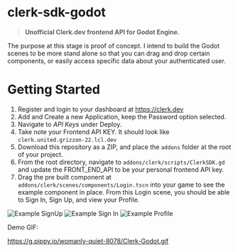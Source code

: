 # clerk-sdk-godot
> **Unofficial Clerk.dev frontend API for Godot Engine.**

The purpose at this stage is proof of concept. I intend to build the Godot scenes to be more stand alone so that you can drag and drop certain components, or easily access specific data about your authenticated user.

# Getting Started
1. Register and login to your dashboard at https://clerk.dev
2. Add and Create a new Application, keep the Password option selected.
3. Navigate to *API Keys* under Deploy.
4. Take note your Frontend API KEY. It should look like `clerk.united.grizzon-22.lcl.dev`
5. Download this repository as a ZIP, and place the `addons` folder at the root of your project.
6. From the root directory, navigate to `addons/clerk/scripts/ClerkSDK.gd` and update the FRONT_END_API to be your personal frontend API key.
7. Drag the pre built component at `addons/clerk/scenes/components/Login.tscn` into your game to see the example component in place. From this Login scene, you should be able to Sign In, Sign Up, and view your Profile.


![Example SignUp](https://g.pippy.io/adept-drawer-2543/Sign-Up.PNG)
![Example Sign In](https://g.pippy.io/unadvised-sink-9673/sign-in.png)
![Example Profile](https://g.pippy.io/knotty-bike-8586/profile.png)

Demo GIF:

https://g.pippy.io/womanly-quiet-8078/Clerk-Godot.gif

